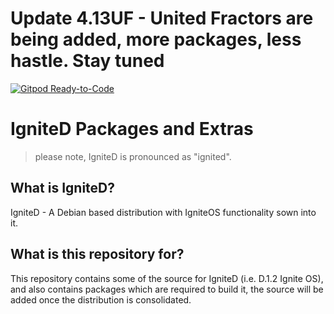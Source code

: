 # Update 4.13UF - United Fractors are being added, more packages, less hastle. Stay tuned

[![Gitpod Ready-to-Code](https://img.shields.io/badge/Gitpod-Ready--to--Code-blue?logo=gitpod)](https://gitpod.io/#https://github.com/HUSKI3/IgniteD-Packages-and-Extras) 

# IgniteD Packages and Extras

> please note, IgniteD is pronounced as "ignited".

## What is IgniteD?
IgniteD - A Debian based distribution with IgniteOS functionality sown into it.

## What is this repository for?
This repository contains some of the source for IgniteD (i.e. D.1.2 Ignite OS), and also contains packages which are required to build it, the source will be added once the distribution is consolidated.
